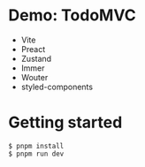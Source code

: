 # Demo: TodoMVC

- Vite
- Preact
- Zustand
- Immer
- Wouter
- styled-components

# Getting started

```
$ pnpm install
$ pnpm run dev
```
